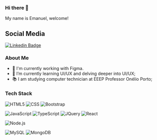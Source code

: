 ### Hi there 👋
My name is Emanuel, welcome!

## Social Media
[![Linkedin Badge](https://img.shields.io/badge/-LinkedIn-blue?style=flat-square&logo=Linkedin&logoColor=white&link=https://www.linkedin.com/in/leonardo-narita-0949b418b/)](https://www.linkedin.com/in/emanueldms/)
### About Me
<!--**emanueldms/emanueldms** is a ✨ _special_ ✨ repository because its `README.md` (this file) appears on your GitHub profile.-->
- 🔭 I'm currently working with Figma.
- 🌱 I’m currently learning UI/UX and delving deeper into UI/UX;
- 📚 I am studying computer technician at EEEP Professor Onélio Porto;

### Tech Stack
  ![HTML5](https://img.shields.io/badge/-HTML5-333333?style=flat&logo=HTML5)
  ![CSS](https://img.shields.io/badge/-CSS-333333?style=flat&logo=CSS3&logoColor=1572B6)
  ![Bootstrap](https://img.shields.io/badge/-Bootstrap-333333?style=flat&logo=bootstrap)
  
  ![JavaScript](https://img.shields.io/badge/-JavaScript-333333?style=flat&logo=javascript)
  ![TypeScript](https://img.shields.io/badge/-TypeScript-333333?style=flat&logo=typescript)
  ![JQuery](https://img.shields.io/badge/-JQuery-333333?style=flat&logo=jquery)
  ![React](https://img.shields.io/badge/-React-333333?style=flat&logo=react)
  
  ![Node.js](https://img.shields.io/badge/-Node.js-333333?style=flat&logo=node.js)
    
  ![MySQL](https://img.shields.io/badge/-MySQL-333333?style=flat&logo=mysql)
  ![MongoDB](https://img.shields.io/badge/-MongoDB-333333?style=flat&logo=mongodb)
